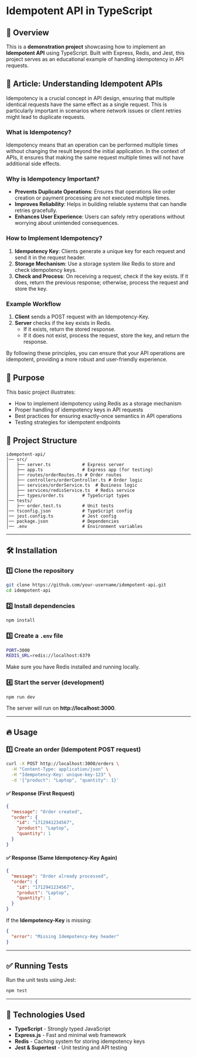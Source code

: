 # Idempotent API in TypeScript

## 🚀 Overview

This is a **demonstration project** showcasing how to implement an **Idempotent API** using TypeScript. Built with Express, Redis, and Jest, this project serves as an educational example of handling idempotency in API requests.

## 📄 Article: Understanding Idempotent APIs

Idempotency is a crucial concept in API design, ensuring that multiple identical requests have the same effect as a single request. This is particularly important in scenarios where network issues or client retries might lead to duplicate requests.

### What is Idempotency?

Idempotency means that an operation can be performed multiple times without changing the result beyond the initial application. In the context of APIs, it ensures that making the same request multiple times will not have additional side effects.

### Why is Idempotency Important?

- **Prevents Duplicate Operations**: Ensures that operations like order creation or payment processing are not executed multiple times.
- **Improves Reliability**: Helps in building reliable systems that can handle retries gracefully.
- **Enhances User Experience**: Users can safely retry operations without worrying about unintended consequences.

### How to Implement Idempotency?

1. **Idempotency Key**: Clients generate a unique key for each request and send it in the request header.
2. **Storage Mechanism**: Use a storage system like Redis to store and check idempotency keys.
3. **Check and Process**: On receiving a request, check if the key exists. If it does, return the previous response; otherwise, process the request and store the key.

### Example Workflow

1. **Client** sends a POST request with an Idempotency-Key.
2. **Server** checks if the key exists in Redis.
   - If it exists, return the stored response.
   - If it does not exist, process the request, store the key, and return the response.

By following these principles, you can ensure that your API operations are idempotent, providing a more robust and user-friendly experience.

## 🎯 Purpose

This basic project illustrates:

- How to implement idempotency using Redis as a storage mechanism
- Proper handling of idempotency keys in API requests
- Best practices for ensuring exactly-once semantics in API operations
- Testing strategies for idempotent endpoints

## 📂 Project Structure

```
idempotent-api/
│── src/
│   ├── server.ts            # Express server
│   ├── app.ts               # Express app (for testing)
│   ├── routes/orderRoutes.ts # Order routes
│   ├── controllers/orderController.ts # Order logic
│   ├── services/orderService.ts  # Business logic
│   ├── services/redisService.ts  # Redis service
│   ├── types/order.ts       # TypeScript types
│── tests/
│   ├── order.test.ts        # Unit tests
│── tsconfig.json            # TypeScript config
│── jest.config.ts           # Jest config
│── package.json             # Dependencies
│── .env                     # Environment variables
```

---

## 🛠 Installation

### 1️⃣ Clone the repository

```sh
git clone https://github.com/your-username/idempotent-api.git
cd idempotent-api
```

### 2️⃣ Install dependencies

```sh
npm install
```

### 3️⃣ Create a `.env` file

```sh
PORT=3000
REDIS_URL=redis://localhost:6379
```

Make sure you have Redis installed and running locally.

### 4️⃣ Start the server (development)

```sh
npm run dev
```

The server will run on **http://localhost:3000**.

---

## 🔥 Usage

### **1️⃣ Create an order (Idempotent POST request)**

```sh
curl -X POST http://localhost:3000/orders \
  -H "Content-Type: application/json" \
  -H "Idempotency-Key: unique-key-123" \
  -d '{"product": "Laptop", "quantity": 1}'
```

#### ✅ Response (First Request)

```json
{
  "message": "Order created",
  "order": {
    "id": "1712941234567",
    "product": "Laptop",
    "quantity": 1
  }
}
```

#### ✅ Response (Same Idempotency-Key Again)

```json
{
  "message": "Order already processed",
  "order": {
    "id": "1712941234567",
    "product": "Laptop",
    "quantity": 1
  }
}
```

If the **Idempotency-Key** is missing:

```json
{
  "error": "Missing Idempotency-Key header"
}
```

---

## ✅ Running Tests

Run the unit tests using Jest:

```sh
npm test
```

---

## 📌 Technologies Used

- **TypeScript** - Strongly typed JavaScript
- **Express.js** - Fast and minimal web framework
- **Redis** - Caching system for storing idempotency keys
- **Jest & Supertest** - Unit testing and API testing
